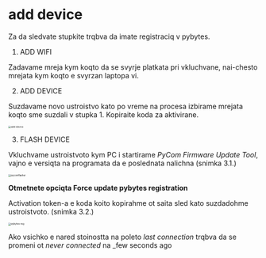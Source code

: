 # add device

Za da sledvate stupkite trqbva da imate registraciq v pybytes.

1. ADD WIFI

Zadavame mreja kym koqto da se svyrje platkata pri vkluchvane, nai-chesto mrejata kym koqto e svyrzan laptopa vi.

2. ADD DEVICE

Suzdavame novo ustroistvo kato po vreme na procesa izbirame mrejata koqto sme suzdali v stupka 1. Kopiraite koda za aktivirane.

<img src="../docs/img/ref-token.png" alt="add-device" style="zoom: 33%;" />

3. FLASH DEVICE

Vkluchvame ustroistvoto kym PC i startirame _PyCom Firmware Update Tool_, vajno e versiqta na programata da e poslednata nalichna (snimka 3.1.) 

<img src="/home/alex/Desktop/unibit-iot/IoT-dev-setup/docs/img/pycomflasher.png" alt="pycomflasher" style="zoom: 33%;" />

[^3.1.]: check for latest version

**Otmetnete opciqta Force update pybytes registration**

Activation token-a e koda koito kopirahme ot saita sled kato suzdadohme ustroistvoto. (snimka 3.2.)

<img src="/home/alex/Desktop/unibit-iot/IoT-dev-setup/docs/img/pybytes-reg.png" alt="pybytes-reg" style="zoom: 33%;" />

[^3.2.]: device activation/registration

Ako vsichko e nared stoinostta na poleto _last connection_ trqbva da se promeni ot _never connected_ na _few seconds ago